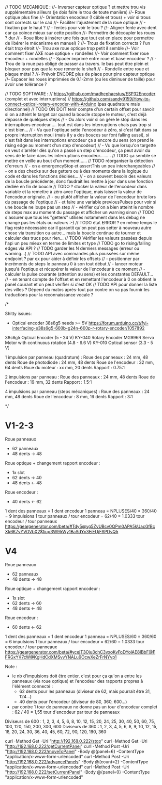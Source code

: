 // TODO MECANIQUE :
//- Inverser capteur optique ? et mettre trou vis supplémentaire ailleurs (je dois faire le trou de toute manière)
//- Roue optique plus fine
//- Orientation encodeur (! câble et trous) + voir si trous sont corrects sur le cad
//- Faciliter l'ajustement de la roue optique
//   - fixation par le haut ?
//   - fentes pour voir le trou ?
//- Aligner fente avec dent car ça coince mieux sur cette position
//- Permettre de découpler les roues ? dur
//  - Roue libre à insérer une fois que tout est en place pour permettre de libérer le mécanisme en manuel) ?
//- Trous de fixation corrects ? l'un était trop étroit
//- Trou axe roue optique trop petit il semble
//- Voir comment fixer AXE roue optique + rondelles
//- Voir comment fixer roue encodeur + rondelles
//  - Spacer imprimé entre roue et base encodeur ?
//  - Trou de la roue pas obligé de passer au travers. le bas peut être plein et bloquer pour pas que la roue remonte le shaft
//  - Rondelle entre roue et plaque métal ?
//- Prévoir ENCORE plus de place pour pins capteur optique
//- Espacer les roues imprimées de 0.1-2mm (ou les diminuer de taille) pour avoir une tolérance ?

// TODO SOFTWARE :
// https://github.com/madhephaestus/ESP32Encoder (complet et avec interruptions)
// https://github.com/sandy9159/How-to-connect-optical-rotary-encoder-with-Arduino (pas quadrature mais directionnel)
// TODO ON DOIT tenir compte d'un certain offset pour savoir si on a atteint le target car quand la boucle stoppe le moteur, c'est déjà dépassé de quelques steps
// - Ou alors voir si on gère le stop dans les interruptions encodeur..... tout est dans les interruptions chais pas trop si c'est bien...
// - Vu que l'optique sette l'encodeur à zéro, si c'est fait dans sa propre interruption moui (mais il y a des bouces sur font falling aussi), si c'est fait dans les interruptions encodeur ça a encore du sens (on prend le rising edge au moment d'un step d'encodeur)
// - Vu que lorsqu'on targette on veut s'arrêter dès qu'on a passé un step d'encodeur, ça peut avoir du sens de le faire dans les interruptions encodeur.........
// TODO ça semble se mettre en veille au bout d'un moment......
// TODO réorganiser la détection d'erreurs
// - on a emergencyStop et assertThis un peu interchangeables
// - on a des checks sur des getters ou à des moments dans la logique du code et dans les fonctions dédiées...
// - on a souvent besoin des valeurs de la boucle précédente, donc faudrait les mettre à jour dans une fonction dédiée en fin de boucle
// TODO ? stocker la valeur de l'encodeur dans variable et la remettre à zéro avec l'optique, mais laisser la valeur de l'encodeur originale.
// - ou plutôt afficher la valeur de l'encodeur brute lors du passage de l'optique
// - et faire une variable previousPulses pour voir si une boucle ne loupe pas un step
// - vérifier qu'on a bien atteint le nombre de steps max au moment du passage et afficher un warning sinon
// TODO s'assurer que tous les "getters" utilisés notamment dans les debug ne change pas les états ou valeurs :-)
// TODO état ERROR ? en même temps le flag reste nécessaire car il garantit qu'on peut pas setter à nouveau autre chose via transition ou autre... mais la boucle continue de tourner et calculer des trucs pour rien...
// TODO Vérifier les valeurs passées depuis l'api un peu mieux en terme de limites et type
// TODO go to rising/falling edges via API ?
// TODO garder les N derniers messages (erreur ou warning...)
// TODO API avec commandes plus poussées sur même endpoint ? par ex pour aider à définir les offsets
// - positionner par incréments de steps le panneau 0 à son tout début
// - lancer moteur jusqu'à l'optique et récupérer la valeur de l'encodeur à ce moment
// - calculer la pulse courante (attention au sens) et les constantes DEFAULT...
// - en tenant compte de l'offset et en remettant l'encodeur à 0 on obtient le panel courant et on peut vérifier si c'est OK
// TODO API pour donner la liste des villes ? Dépend du matos après-tout par contre on va pas fournir les traductions pour la reconnaissance vocale ?



/*

Shitty issues: 
- Optical encoder 38s6g5 needs >= 5V https://forum.arduino.cc/t/fyi-interfacing-e38s6g5-600b-g24n-600p-r-rotary-encoder/1057892

38s6g5 Optical Encoder (5 - 24 V)
KY-040 Rotary Encoder 
MG996R Servo Motor with continuous rotation (4.8 - 6.6 V)
KY-010 Optical sensor (3.3 - 5 V)

1 impulsion par panneau (quadrature) :
Roue des panneaux : 24 mm, 48 dents
Roue de photodiode : 24 mm, 48 dents
Roue de l'encodeur : 32 mm, 64 dents
Roue du moteur : xx mm, 20 dents
Rapport : 0.75:1

2 impulsions par panneau :
Roue des panneaux : 24 mm, 48 dents
Roue de l'encodeur : 16 mm, 32 dents
Rapport : 1.5:1

4 impulsions par panneau (steps mécaniques) :
Roue des panneaux : 24 mm, 48 dents
Roue de l'encodeur : 8 mm, 16 dents
Rapport : 3:1

 */


# V1-2-3 
Roue panneaux
- 62 panneaux
- 48 dents -> 48

Roue optique + changement rapport encodeur : 
- 1x slot
- 62 dents -> 40
- 48 dents <- 48

Roue encodeur : 
- 40 dents <- 62

1 dent des panneaux = 1 dent encodeur
1 panneau = NPLUSES/40 = 360/40 = 9 impulsions
1 tour panneaux / tour encodeur = 62/40 = 1.0333 tour encodeur / tour panneaux
https://geargenerator.com/beta/#Tdy5@vg5ZvUBcv0QPm0APA5kUacGfBcXk6K7vYVOVbX2$fiup3W95Wy1BaSdYn3EiEUjFSPDvQ5

# V4 
Roue panneaux
- 62 panneaux
- 48 dents -> 48

Roue optique + changement rapport encodeur : 
- 1x slot
- 62 dents -> 60
- 48 dents <- 48

Roue encodeur : 
- 60 dents <- 62

1 dent des panneaux = 1 dent encodeur
1 panneau = NPLUSES/60 = 360/60 = 6 impulsions
1 tour panneaux / tour encodeur = 62/60 = 1.0333 tour encodeur / tour panneaux
https://geargenerator.com/beta/#ycejT3Oju3chC3vxoKvFoDYolAE8lBbF@FFRGxYK7cW@KgHdCdXMSvvYNALu9OcwXeZrFrNYvp1


Note : 
- le nb d'impulsions doit être entier, c'est pour ça qu'on a entre les panneaux (via roue optique) et l'encodeur des rapports propres à l'élément connecté : 
  - 62 dents pour les panneaux (diviseur de 62, mais pourrait être 31, 124...)
  - 40 dents pour l'encodeur (diviseur de 80, 360, 600...)
- par contre 1 tour de panneaux ne donne pas un tour d'encodeur complet : 62 / 40 = 1,55 tour d'encodeur par tour de panneaux

Diviseurs de 600 : 1, 2, 3, 4, 5, 6, 8, 10, 12, 15, 20, 24, 25, 30, 40, 50, 60, 75, 100, 120, 150, 200, 300, 600
Diviseurs de 360 : 1, 2, 3, 4, 5, 6, 8, 9, 10, 12, 15, 18, 20, 24, 30, 36, 40, 45, 60, 72, 90, 120, 180, 360











curl -Method Get -Uri "http://192.168.0.222/stop"
curl -Method Get -Uri "http://192.168.0.222/getCurrentPanel"
curl -Method Post -Uri "http://192.168.0.222/moveToPanel" -Body @{panel=6} -ContentType "application/x-www-form-urlencoded"
curl -Method Post -Uri "http://192.168.0.222/advancePanels" -Body @{count=2} -ContentType "application/x-www-form-urlencoded"
curl -Method Post -Uri "http://192.168.0.222/setCurrentPanel" -Body @{panel=0} -ContentType "application/x-www-form-urlencoded"
